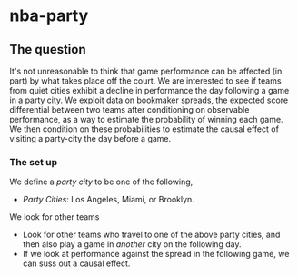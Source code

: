 # nba-party

## The question
It's not unreasonable to think that game performance can be affected (in part) by what takes place off the court. We are interested to see if teams from quiet cities exhibit a decline in performance the day following a game in a party city. We exploit data on bookmaker spreads, the expected score differential between two teams after conditioning on observable performance, as a way to estimate the probability of winning each game. We then condition on these probabilities to estimate the causal effect of visiting a party-city the day before a game. 

### The set up
We define a *party city* to be one of the following,

* *Party Cities*: Los Angeles, Miami, or Brooklyn.

We look for other teams
- Look for other teams who travel to one of the above party cities, and then also play a game in *another* city on the following day.
- If we look at performance against the spread in the following game, we can suss out a causal effect.
